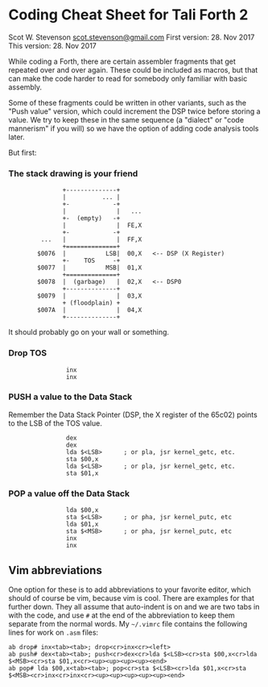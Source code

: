 # Coding Cheat Sheet for Tali Forth 2
Scot W. Stevenson <scot.stevenson@gmail.com>
First version: 28. Nov 2017
This version: 28. Nov 2017

While coding a Forth, there are certain assembler fragments that get repeated
over and over again. These could be included as macros, but that can make the
code harder to read for somebody only familiar with basic assembly.

Some of these fragments could be written in other variants, such as the "Push
value" version, which could increment the DSP twice before storing a value. We
try to keep these in the same sequence (a "dialect" or "code mannerism" if you
will) so we have the option of adding code analysis tools later.

But first:

### The stack drawing is your friend
```
               +--------------+
               |          ... |
               +-            -+
               |              |   ...
               +-  (empty)   -+
               |              |  FE,X
               +-            -+
         ...   |              |  FF,X
               +==============+
        $0076  |           LSB|  00,X   <-- DSP (X Register)
               +-    TOS     -+
        $0077  |           MSB|  01,X
               +==============+
        $0078  |  (garbage)   |  02,X   <-- DSP0
               +--------------+
        $0079  |              |  03,X
               + (floodplain) +
        $007A  |              |  04,X
               +--------------+

```
It should probably go on your wall or something.

### Drop TOS
```
                inx
                inx
```

### PUSH a value to the Data Stack

Remember the Data Stack Pointer (DSP, the X register of the 65c02)
points to the LSB of the TOS value.
```
                dex
                dex
                lda $<LSB>      ; or pla, jsr kernel_getc, etc.
                sta $00,x
                lda $<LSB>      ; or pla, jsr kernel_getc, etc.
                sta $01,x
```

### POP a value off the Data Stack
```
                lda $00,x
                sta $<LSB>      ; or pha, jsr kernel_putc, etc
                lda $01,x
                sta $<MSB>      ; or pha, jsr kernel_putc, etc
                inx
                inx
```

## Vim abbreviations

One option for these is to add abbreviations to your favorite editor, which
should of course be vim, because vim is cool. There are examples for
that further down. They all assume that auto-indent is on and we are
two tabs in with the code, and use `#` at the end of the abbreviation
to keep them separate from the normal words. My `~/.vimrc` file contains
the following lines for work on `.asm` files:

```
ab drop# inx<tab><tab>; drop<cr>inx<cr><left>
ab push# dex<tab><tab>; push<cr>dex<cr>lda $<LSB><cr>sta $00,x<cr>lda $<MSB><cr>sta $01,x<cr><up><up><up><up><end>
ab pop# lda $00,x<tab><tab>; pop<cr>sta $<LSB><cr>lda $01,x<cr>sta $<MSB><cr>inx<cr>inx<cr><up><up><up><up><up><end>
```
